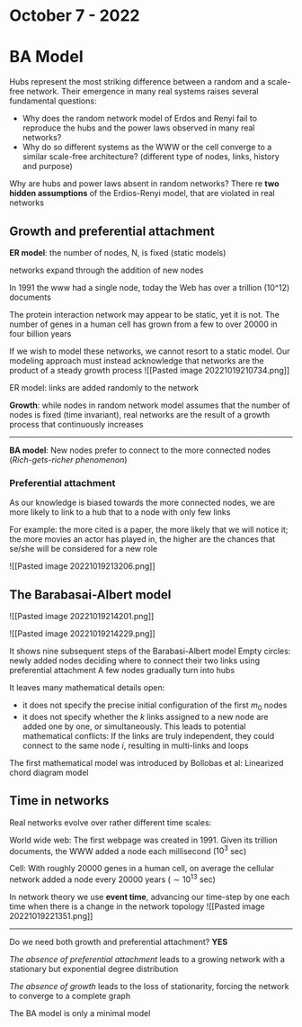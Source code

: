 # October 7 - 2022

# BA Model

Hubs represent the most striking difference between a random and a scale-free network. Their emergence in many real systems raises several fundamental questions:

- Why does the random network model of Erdos and Renyi fail to reproduce the hubs and the power laws observed in many real networks?
- Why do so different systems as the WWW or the cell converge to a similar scale-free architecture? (different type of nodes, links, history and purpose)


Why are hubs and power laws absent in random networks?
There re **two hidden assumptions** of the Erdios-Renyi model, that are violated in real networks

## Growth and preferential attachment

**ER model**: the number of nodes, N, is fixed (static models)

networks expand through the addition of new nodes

In 1991 the www had a single node, today the Web has over a trillion (10^12) documents

The protein interaction network may appear to be static, yet it is not. The number of genes in a human cell has grown from a few to over 20000 in four billion years

If we wish to model these networks, we cannot resort to a static model. Our modeling approach must instead acknowledge that networks are the product of a steady growth process
![[Pasted image 20221019210734.png]]

ER model: links are added randomly to the network

**Growth**: while nodes in random network model assumes that the number of nodes is fixed (time invariant), real networks are the result of a growth process that continuously increases

---

**BA model**: New nodes prefer to connect to the more connected nodes (*Rich-gets-richer phenomenon*)

### Preferential attachment

As our knowledge is biased towards the more connected nodes, we are more likely to link to a hub that to a node with only few links

For example: the more cited is a paper, the more likely that we will notice it; the more movies an actor has played in, the higher are the chances that se/she will be considered for a new role

![[Pasted image 20221019213206.png]]

## The Barabasai-Albert model

![[Pasted image 20221019214201.png]]

![[Pasted image 20221019214229.png]]

It shows nine subsequent steps of the Barabasi-Albert model
Empty circles: newly added nodes deciding where to connect their two links using preferential attachment
A few nodes gradually turn into hubs

It leaves many mathematical details open:
- it does not specify the precise initial configuration of the first $m_0$ nodes
- it does not specify whether the $k$ links assigned to a new node are added one by one, or simultaneously. This leads to potential mathematical conflicts: If the links are truly independent, they could connect to the same node $i$, resulting in multi-links and loops

The first mathematical model was introduced by Bollobas et al: Linearized chord diagram model

## Time in networks

Real networks evolve over rather different time scales:

World wide web: The first webpage was created in 1991. Given its trillion documents, the WWW added a node each millisecond ($10^3$ sec)

Cell: With roughly 20000 genes in a human cell, on average the cellular network added a node every 20000 years ($\sim10^{13}$ sec)

In network theory we use **event time**, advancing our time-step by one each time when there is a change in the network topology
![[Pasted image 20221019221351.png]]

---

Do we need both growth and preferential attachment? **YES**

*The absence of preferential attachment* leads to a growing network with a stationary but exponential degree distribution

*The absence of growth* leads to the loss of stationarity, forcing the network to converge to a complete graph

The BA model is only a minimal model